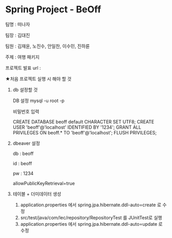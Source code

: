 # Spring Project - BeOff

팀명 : 떠나자

팀장 : 김대진

팀원 : 김재윤, 노진수, 안일찬, 이수민, 진하륜

주제 : 여행 패키지

프로젝트 발표 url : 

★처음 프로젝트 실행 시 해야 할 것

1. db 설정할 것

    DB 설정
      mysql -u root -p
      
      비밀번호 입력
      
      CREATE DATABASE beoff default CHARACTER SET UTF8;
      CREATE USER 'beoff'@'localhost' IDENTIFIED BY '1234';
      GRANT ALL PRIVILEGES ON beoff.* TO 'beoff'@'localhost';
      FLUSH PRIVILEGES;

2. dbeaver 설정

    db  : beoff
    
    id  : beoff
    
    pw  : 1234
    
    allowPublicKeyRetrieval=true
   
3. 테이블 + 더미데이터 생성
    
    1) application.properties 에서 spring.jpa.hibernate.ddl-auto=create 로 수정
    2) src/test/java/com/lec/repository/RepositoryTest 를 JUnitTest로 실행
    3) application.properties 에서 spring.jpa.hibernate.ddl-auto=update 로 수정
    


